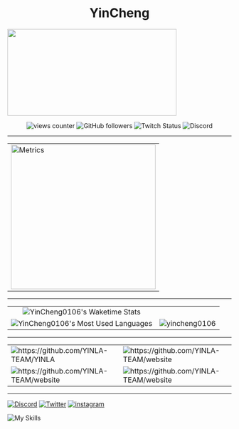 <h1 align="center">YinCheng</h1>

  <a href="https://discord.com/users/464303066628227072">
    <img width="380" height="195" align="center" src="https://lanyard.cnrad.dev/api/464303066628227072?bg=FFFFFF00&animated=true&idleMessage=%E2%96%BC%20Tech%20Stack%20%28Not%20all%20mastered%29"/>
  </a>

<p align="center"> <img alt="views counter" src="https://komarev.com/ghpvc/?username=yincheng0106&label=views&color=8cff00&style=for-the-badge" alt="yincheng0106" /> <img alt="GitHub followers" src="https://img.shields.io/github/followers/YinCheng0106?logo=github&style=for-the-badge"> <img alt="Twitch Status" src="https://img.shields.io/twitch/status/yincheng0106?label=%E8%83%A4%E5%95%A6&logo=twitch&style=for-the-badge"> <img alt="Discord" src="https://img.shields.io/discord/545983691147575307?label=Discord&logo=discord&style=for-the-badge"> </p>

----
  <table align="center">
    <tbody>
        <tr>
        <td>
            <img  src="https://spotify-github-profile.vercel.app/api/view?uid=eason010630&cover_image=true&theme=default&show_offline=false&background_color=000000&bar_color=fa8500&bar_color_cover=true" alt="Metrics" height="325">
           </td>
        </tr>
     </tbody>
     </table>

---

<table align="center">
<tr align="center">
  <td>
    <img src="https://github-readme-stats.vercel.app/api/wakatime?username=YinCheng0106&theme=transparent&layout=Compact" alt="YinCheng0106's Waketime Stats">
  </td>
<tr>
<tr>
  <td>
    <img src="https://github-readme-stats.vercel.app/api/top-langs?username=yincheng0106&show_icons=true&theme=transparent&layout=compact" alt="YinCheng0106's Most Used Languages" />
  </td>
  <td>
    <img src="https://github-readme-stats.vercel.app/api?username=yincheng0106&show_icons=true&show_icons=true&theme=transparent" alt="yincheng0106"/>
  </td>
</tr>
</table>

----

  <table align="center">
    <tr>
      <td>
        <img src="https://github-readme-stats.vercel.app/api/pin/?username=YINLA-TEAM&repo=YINLA&theme=dark#gh-dark-mode-only" alt="https://github.com/YINLA-TEAM/YINLA" url="https://github.com/YINLA-TEAM/YINLA">
      </td>
      <td>
        <img src="https://github-readme-stats.vercel.app/api/pin/?username=YINLA-TEAM&repo=website&theme=dark#gh-dark-mode-only" alt="https://github.com/YINLA-TEAM/website" url="https://github.com/YINLA-TEAM/website">
      </td>
    <tr>
    <tr>
      <td>
        <img src="https://github-readme-stats.vercel.app/api/pin/?username=YinCheng0106&repo=YINJS&theme=dark#gh-dark-mode-only" alt="https://github.com/YINLA-TEAM/website" url="https://github.com/YINLA-TEAM/website">
      </td>
      <td>
        <img src="https://github-readme-stats.vercel.app/api/pin/?username=YinCheng0106&repo=YINLA_PY&theme=dark#gh-dark-mode-only" alt="https://github.com/YINLA-TEAM/website" url="https://github.com/YINLA-TEAM/website">
      </td>
    </tr>
  </table>


---
[![Discord](https://skillicons.dev/icons?i=discord)](https://discord.gg/) [![Twitter](https://skillicons.dev/icons?i=twitter)](https://twitter.com/Yin_Cheng0106) [![instagram](https://skillicons.dev/icons?i=instagram)](https://www.instagram.com/_yincheng_/)

![My Skills](https://skillicons.dev/icons?i=java,js,html,nodejs,py,cpp,md)